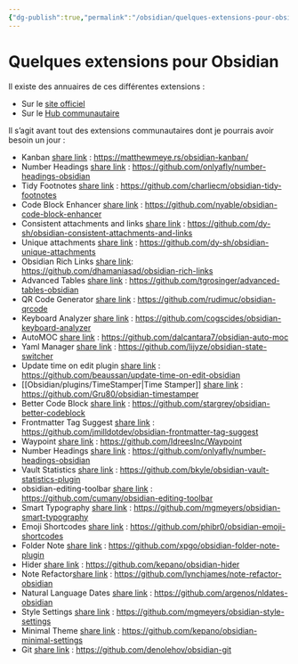 ```yaml
---
{"dg-publish":true,"permalink":"/obsidian/quelques-extensions-pour-obsidian/","title":"Obsidian - plugins"}
---
```



# Quelques extensions pour Obsidian

Il existe des annuaires de ces différentes extensions :

-   Sur le [site officiel](https://obsidian.md/plugins)
-   Sur le [Hub communautaire](https://publish.obsidian.md/hub/02+-+Community+Expansions/02.01+Plugins+by+Category/%F0%9F%97%82%EF%B8%8F+02.01+Plugins+by+Category)

Il s’agit avant tout des extensions communautaires dont je pourrais avoir besoin un jour :

-   Kanban [share link](obsidian://show-plugin?id=obsidian-kanban) : https://matthewmeye.rs/obsidian-kanban/
-   Number Headings [share link](obsidian://show-plugin?id=number-headings-obsidian) : https://github.com/onlyafly/number-headings-obsidian
-   Tidy Footnotes [share link](obsidian://show-plugin?id=obsidian-tidy-footnotes) : https://github.com/charliecm/obsidian-tidy-footnotes
-   Code Block Enhancer [share link](obsidian://show-plugin?id=obsidian-code-block-enhancer) : https://github.com/nyable/obsidian-code-block-enhancer
-   Consistent attachments and links [share link](obsidian://show-plugin?id=obsidian-code-block-enhancer) : https://github.com/dy-sh/obsidian-consistent-attachments-and-links
-   Unique attachments [share link](obsidian://show-plugin?id=unique-attachments) : https://github.com/dy-sh/obsidian-unique-attachments
-   Obsidian Rich Links [share link](obsidian://show-plugin?id=obsidian-rich-links): https://github.com/dhamaniasad/obsidian-rich-links
-   Advanced Tables [share link](obsidian://show-plugin?id=table-editor-obsidian) : https://github.com/tgrosinger/advanced-tables-obsidian
-   QR Code Generator [share link](obsidian://show-plugin?id=obsidian-qrcode-plugin) : https://github.com/rudimuc/obsidian-qrcode
-   Keyboard Analyzer [share link](obsidian://show-plugin?id=keyboard-analyzer) : https://github.com/cogscides/obsidian-keyboard-analyzer
-   AutoMOC [share link](obsidian://show-plugin?id=auto-moc) : https://github.com/dalcantara7/obsidian-auto-moc
-   Yaml Manager [share link](obsidian://show-plugin?id=obsidian-state-switcher) : https://github.com/lijyze/obsidian-state-switcher
-   Update time on edit plugin [share link](obsidian://show-plugin?id=update-time-on-edit) : https://github.com/beaussan/update-time-on-edit-obsidian
-   [[Obsidian/plugins/TimeStamper\|Time Stamper]] [share link](obsidian://show-plugin?id=obsidian-timestamper) : https://github.com/Gru80/obsidian-timestamper
-   Better Code Block [share link](obsidian://show-plugin?id=obsidian-better-codeblock) : https://github.com/stargrey/obsidian-better-codeblock
-   Frontmatter Tag Suggest [share link](obsidian://show-plugin?id=obsidian-frontmatter-tag-suggest) : https://github.com/jmilldotdev/obsidian-frontmatter-tag-suggest
-   Waypoint [share link](obsidian://show-plugin?id=waypoint) : https://github.com/IdreesInc/Waypoint
-   Number Headings [share link](obsidian://show-plugin?id=number-headings-obsidian) : https://github.com/onlyafly/number-headings-obsidian
-   Vault Statistics [share link](obsidian://show-plugin?id=obsidian-vault-statistics-plugin) : https://github.com/bkyle/obsidian-vault-statistics-plugin
-   obsidian-editing-toolbar [share link](obsidian://show-plugin?id=editing-toolbar) : https://github.com/cumany/obsidian-editing-toolbar
-   Smart Typography [share link](obsidian://show-plugin?id=obsidian-smart-typography) : https://github.com/mgmeyers/obsidian-smart-typography
-   Emoji Shortcodes [share link](obsidian://show-plugin?id=emoji-shortcodes) : https://github.com/phibr0/obsidian-emoji-shortcodes
-   Folder Note [share link](obsidian://show-plugin?id=folder-note-plugin) : https://github.com/xpgo/obsidian-folder-note-plugin
-   Hider [share link](obsidian://show-plugin?id=obsidian-hider) : https://github.com/kepano/obsidian-hider
-   Note Refactor[share link]() : https://github.com/lynchjames/note-refactor-obsidian
-   Natural Language Dates [share link](obsidian://show-plugin?id=nldates-obsidian) : https://github.com/argenos/nldates-obsidian
-   Style Settings [share link](obsidian://show-plugin?id=obsidian-style-settings) : https://github.com/mgmeyers/obsidian-style-settings
-   Minimal Theme [share link](obsidian://show-plugin?id=obsidian-minimal-settings) : https://github.com/kepano/obsidian-minimal-settings
-   Git [share link](obsidian://show-plugin?id=obsidian-git) : https://github.com/denolehov/obsidian-git


